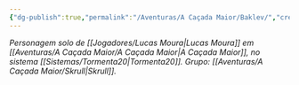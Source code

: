 ```yaml
---
{"dg-publish":true,"permalink":"/Aventuras/A Caçada Maior/Baklev/","created":"2025-10-16T13:57:01.860-03:00"}
---
```


*Personagem solo de [[Jogadores/Lucas Moura\|Lucas Moura]] em [[Aventuras/A Caçada Maior/A Caçada Maior\|A Caçada Maior]], no sistema [[Sistemas/Tormenta20\|Tormenta20]].*
*Grupo: [[Aventuras/A Caçada Maior/Skrull\|Skrull]].*